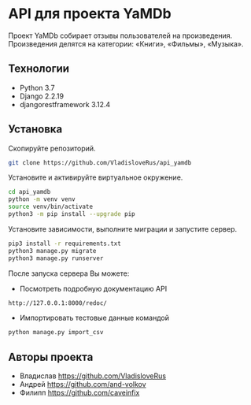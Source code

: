 #  API для проекта YaMDb

Проект YaMDb собирает отзывы пользователей на произведения. 
Произведения делятся на категории: «Книги», «Фильмы», «Музыка».

## Технологии
- Python 3.7
- Django 2.2.19
- djangorestframework 3.12.4

## Установка

Скопируйте репозиторий.
```sh
git clone https://github.com/VladisloveRus/api_yamdb
```
Установите и активируйте виртуальное окружение.
```sh
cd api_yamdb
python -m venv venv
source venv/bin/activate
python3 -m pip install --upgrade pip
```
Установите зависимости, выполните миграции и запустите сервер.

```sh
pip3 install -r requirements.txt
python3 manage.py migrate
python3 manage.py runserver
```
После запуска сервера Вы можете:
- Посмотреть подробную документацию API
```sh
http://127.0.0.1:8000/redoc/
```
- Импортировать тестовые данные командой
```sh
python manage.py import_csv
```


## Авторы проекта
- Владислав https://github.com/VladisloveRus
- Андрей https://github.com/and-volkov 
- Филипп https://github.com/caveinfix
